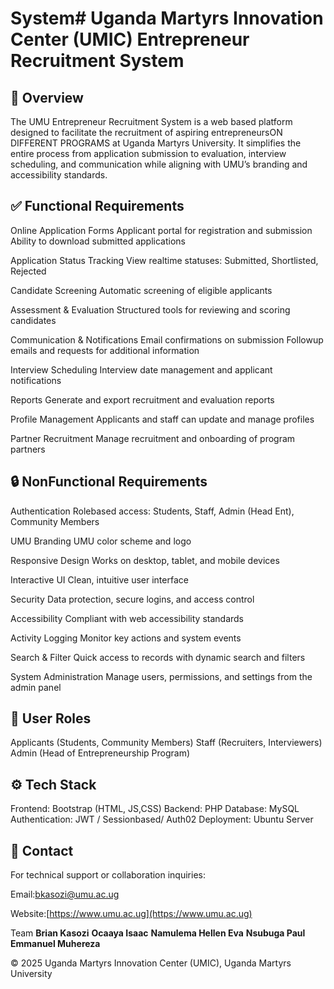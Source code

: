 # System# Uganda Martyrs Innovation Center (UMIC) Entrepreneur Recruitment System

## 🧩 Overview

The UMU Entrepreneur Recruitment System is a web based platform designed to facilitate the recruitment of aspiring entrepreneursON DIFFERENT PROGRAMS at Uganda Martyrs University. It simplifies the entire process from application submission to evaluation, interview scheduling, and communication while aligning with UMU’s branding and accessibility standards.

## ✅ Functional Requirements

 Online Application Forms
   Applicant portal for registration and submission
   Ability to download submitted applications

 Application Status Tracking
   View realtime statuses: Submitted, Shortlisted, Rejected

 Candidate Screening
   Automatic screening of eligible applicants

 Assessment & Evaluation
   Structured tools for reviewing and scoring candidates

 Communication & Notifications
   Email confirmations on submission
   Followup emails and requests for additional information

 Interview Scheduling
   Interview date management and applicant notifications

 Reports
   Generate and export recruitment and evaluation reports

 Profile Management
   Applicants and staff can update and manage profiles

 Partner Recruitment
   Manage recruitment and onboarding of program partners



## 🔒 NonFunctional Requirements

 Authentication
   Rolebased access: Students, Staff, Admin (Head Ent), Community Members

 UMU Branding
   UMU color scheme and logo

 Responsive Design
   Works on desktop, tablet, and mobile devices

 Interactive UI
   Clean, intuitive user interface

 Security
   Data protection, secure logins, and access control

 Accessibility
   Compliant with web accessibility standards

 Activity Logging
   Monitor key actions and system events

 Search & Filter
   Quick access to records with dynamic search and filters

 System Administration
   Manage users, permissions, and settings from the admin panel

## 👥 User Roles

 Applicants (Students, Community Members)
 Staff (Recruiters, Interviewers)
 Admin (Head of Entrepreneurship Program)


## ⚙️ Tech Stack

 Frontend: Bootstrap (HTML, JS,CSS)
 Backend: PHP 
 Database: MySQL 
 Authentication: JWT / Sessionbased/ Auth02
 Deployment: Ubuntu Server


## 📩 Contact

For technical support or collaboration inquiries:

Email:bkasozi@umu.ac.ug  

Website:[https://www.umu.ac.ug](https://www.umu.ac.ug)

Team
**Brian Kasozi**
**Ocaaya Isaac**
**Namulema Hellen Eva**
**Nsubuga Paul**
**Emmanuel Muhereza**

© 2025 Uganda Martyrs Innovation Center (UMIC), Uganda Martyrs University


